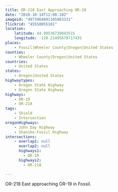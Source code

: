 ```yaml
---
title: OR-218 East Approaching OR-19
date: "2018-10-14T12:08:10Z"
imageid: "4973964891105983331"
flickrid: "45550855181"
location:
    latitude: 44.99536739043515
    longitude: -120.21495679717435
places:
    - Fossil|Wheeler County|Oregon|United States
counties:
    - Wheeler County|Oregon|United States
countries:
    - United States
states:
    - Oregon|United States
highwaytypes:
    - Oregon State Highway
    - Oregon State Highway
highways:
    - OR-19
    - OR-218
tags:
    - Shield
    - Intersection
oregonHighways:
    - John Day Highway
    - Shaniko-Fossil Highway
intersections:
    - overlap1: null
      overlap2: null
      highways1:
        - OR-19
      highways2:
        - OR-218

---
```

OR-218 East approaching OR-19 in Fossil.